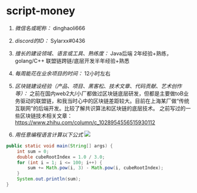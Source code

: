 # script-money

1. *微信名或昵称：* dinghaoli666
2. *discord的ID：* Sylarxx#0436
3. *擅长的建设领域、语言或工具、熟练度：* Java后端 2年经验+熟练，golang/C++ 联盟链跨链/底层开发半年经验+熟悉
4. *每周能花在业余项目的时间：* 12小时左右
5. *区块链建设经验（产品、项目、黑客松、技术文章、代码贡献、艺术创作等）：* 
之前在国内web2大/小厂都做过区块链底层研发，但都是主要做toB业务驱动的联盟链，和我当时心中的区块链差距较大。目前在上海某厂做“传统互联网”的后端开发。比较了解共识算法和区块链的底层技术。
之前写过的一些区块链技术相关文章：https://www.zhihu.com/column/c_1028954556515930112

6. *用任意编程语言计算以下公式*
![](https://latex.codecogs.com/svg.image?\sum_{n=1}^{100}\left&space;(n^{3}-\sqrt[3]{n}&space;\right&space;))

```java
public static void main(String[] args) {
    int sum = 0;
    double cubeRootIndex = 1.0 / 3.0;
    for (int i = 1; i <= 100; i++) {
        sum += Math.pow(i, 3) - Math.pow(i, cubeRootIndex);
	}
    System.out.println(sum);
}
```
